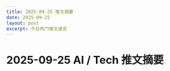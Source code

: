 ```yaml
---
title: 2025-09-25 推文摘要
date: 2025-09-25
layout: post
excerpt: 今日热门推文速览
---
```


# 2025-09-25 AI / Tech 推文摘要

